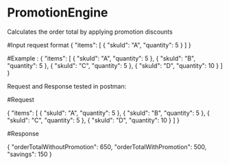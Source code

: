 # PromotionEngine
Calculates the order total by applying promotion discounts

#Input request format
{
"items": [
{
"skuId": "A",
"quantity": 5
}
]
}

#Example :
{
"items": [
{
"skuId": "A",
"quantity": 5
},
{
"skuId": "B",
"quantity": 5
},
{
"skuId": "C",
"quantity": 5
},
{
"skuId": "D",
"quantity": 10
}
]
}

Request and Response tested in postman: 

#Request

{
"items": [
{
"skuId": "A",
"quantity": 5
},
{
"skuId": "B",
"quantity": 5
},
{
"skuId": "C",
"quantity": 5
},
{
"skuId": "D",
"quantity": 10
}
]
}

#Response

{
"orderTotalWithoutPromotion": 650,
"orderTotalWithPromotion": 500,
"savings": 150
}